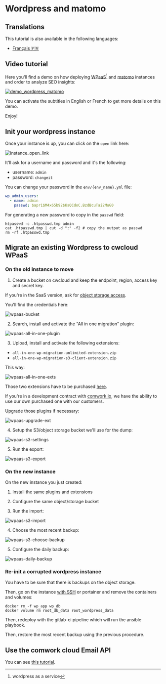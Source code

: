 # Wordpress and matomo

## Translations

This tutorial is also available in the following languages:
* [Français 🇫🇷](../translations/fr/tutorials/wpaas_matomo.md)

## Video tutorial

Here you'll find a demo on how deploying [WPaaS](../wpaas.md)[^1] and [matomo](../matomo.md) instances and order to analyze SEO insights:

[![demo_wordpress_matomo](../img/demo_wordpress_matomo.png)](https://youtu.be/klVgXyELu10)

You can activate the subtitles in English or French to get more details on this demo. 

Enjoy!

[^1]: wordpress as a service

## Init your wordpress instance

Once your instance is up, you can click on the `open` link here:

![instance_open_link](../img/instance_open_link.png)

It'll ask for a username and password and it's the following:

* username: `admin`
* password: `changeit`

You can change your password in the `env/{env_name}.yml` file:

```yaml
wp_admin_users:
  - name: admin
    passwd: $apr1$M4x65b92$KsQCdoC.BzdBcuTai2MuG0
```

For generating a new password to copy in the `passwd` field:

```shell
htpasswd -c .htpasswd.tmp admin
cat .htpasswd.tmp | cut -d ":" -f2 # copy the output as passwd
rm -rf .htpasswd.tmp
```

## Migrate an existing Wordpress to cwcloud WPaaS

### On the old instance to move

1. Create a bucket on cwcloud and keep the endpoint, region, access key and secret key.

If you're in the SaaS version, ask for [object storage access](../storage.md).

You'll find the credentials here:

![wpaas-bucket](../img/wpaas-bucket.png)

2. Search, install and activate the "All in one migration" plugin:

![wpaas-all-in-one-plugin](../img/wpaas-all-in-one-plugin.png)

3. Upload, install and activate the following extensions:

* `all-in-one-wp-migration-unlimited-extension.zip`
* `all-in-one-wp-migration-s3-client-extension.zip`

This way:

![wpaas-all-in-one-exts](../img/wpaas-all-in-one-exts.png)

Those two extensions have to be purchased [here](https://servmask.com/).

If you're in a development contract with [comwork.io](https://www.comwork.io), we have the ability to use our own purchased one with our customers.

Upgrade those plugins if necessary:

![wpaas-upgrade-ext](../img/wpaas-upgrade-ext.png)

4. Setup the S3/object storage bucket we'll use for the dump:

![wpaas-s3-settings](../img/wpaas-s3-settings.png)

5. Run the export:

![wpaas-s3-export](../img/wpaas-s3-export.png)

### On the new instance

On the new instance you just created: 

1. Install the same plugins and extensions

2. Configure the same object/storage bucket

3. Run the import:

![wpaas-s3-import](../img/wpaas-s3-import.png)

4. Choose the most recent backup:

![wpaas-s3-choose-backup](../img/wpaas-s3-choose-backup.png)

5. Configure the daily backup:

![wpaas-daily-backup](../img/wpaas-daily-backup.png)

### Re-init a corrupted wordpress instance

You have to be sure that there is backups on the object storage.

Then, go on the instance [with SSH](./ssh.md) or portainer and remove the containers and volumes:

```shell
docker rm -f wp_app wp_db
docker volume rm root_db_data root_wordpress_data
```

Then, redeploy with the gitlab-ci pipeline which will run the ansible playbook.

Then, restore the most recent backup using the previous procedure.

## Use the comwork cloud Email API

You can see [this tutorial](./emailapi.md).
